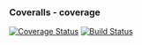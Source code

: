 ### Coveralls - coverage
[![Coverage Status](https://coveralls.io/repos/github/reganbragg/swe1-app/badge.svg)](https://coveralls.io/github/reganbragg/swe1-app)
[![Build Status](https://app.travis-ci.com/reganbragg/swe1-app.svg?branch=main)](https://app.travis-ci.com/reganbragg/swe1-app)
